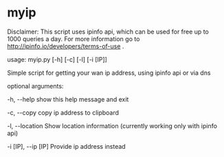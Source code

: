 # myip

Disclaimer: This script uses ipinfo api, which can be used for free up to 1000 queries a day. For more information go to http://ipinfo.io/developers/terms-of-use .

usage: myip.py [-h] [-c] [-l] [-i [IP]]

Simple script for getting your wan ip address, using ipinfo api or via dns

optional arguments:

  -h, --help          show this help message and exit
  
  -c, --copy          copy ip address to clipboard
  
  -l, --location      Show location information (currently working only with
                      ipinfo api)
                      
  -i [IP], --ip [IP]  Provide ip address instead

